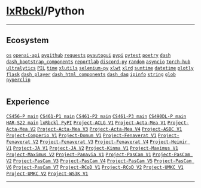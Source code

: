 # [lxRbckl](https://github.com/lxRbckl/lxRbckl/tree/main)/Python

---
## Ecosystem


[`os`](https://github.com/lxRbckl/lxRbckl/tree/main/Python/os) [`openai-api`](https://github.com/lxRbckl/lxRbckl/tree/main/Python/openai-api) [`pygithub`](https://github.com/lxRbckl/lxRbckl/tree/main/Python/pygithub) [`requests`](https://github.com/lxRbckl/lxRbckl/tree/main/Python/requests) [`pyautogui`](https://github.com/lxRbckl/lxRbckl/tree/main/Python/pyautogui) [`pypi`](https://github.com/lxRbckl/lxRbckl/tree/main/Python/pypi) [`pytest`](https://github.com/lxRbckl/lxRbckl/tree/main/Python/pytest) [`poetry`](https://github.com/lxRbckl/lxRbckl/tree/main/Python/poetry) [`dash`](https://github.com/lxRbckl/lxRbckl/tree/main/Python/dash) [`dash_bootstrap_components`](https://github.com/lxRbckl/lxRbckl/tree/main/Python/dash_bootstrap_components) [`reportlab`](https://github.com/lxRbckl/lxRbckl/tree/main/Python/reportlab) [`discord-py`](https://github.com/lxRbckl/lxRbckl/tree/main/Python/discord-py) [`random`](https://github.com/lxRbckl/lxRbckl/tree/main/Python/random) [`asyncio`](https://github.com/lxRbckl/lxRbckl/tree/main/Python/asyncio) [`torch-hub`](https://github.com/lxRbckl/lxRbckl/tree/main/Python/torch-hub) [`ultralytics`](https://github.com/lxRbckl/lxRbckl/tree/main/Python/ultralytics) [`PIL`](https://github.com/lxRbckl/lxRbckl/tree/main/Python/PIL) [`time`](https://github.com/lxRbckl/lxRbckl/tree/main/Python/time) [`xlutils`](https://github.com/lxRbckl/lxRbckl/tree/main/Python/xlutils) [`selenium-py`](https://github.com/lxRbckl/lxRbckl/tree/main/Python/selenium-py) [`xlwt`](https://github.com/lxRbckl/lxRbckl/tree/main/Python/xlwt) [`xlrd`](https://github.com/lxRbckl/lxRbckl/tree/main/Python/xlrd) [`suntime`](https://github.com/lxRbckl/lxRbckl/tree/main/Python/suntime) [`datetime`](https://github.com/lxRbckl/lxRbckl/tree/main/Python/datetime) [`plotly`](https://github.com/lxRbckl/lxRbckl/tree/main/Python/plotly) [`flask`](https://github.com/lxRbckl/lxRbckl/tree/main/Python/flask) [`dash_player`](https://github.com/lxRbckl/lxRbckl/tree/main/Python/dash_player) [`dash_html_components`](https://github.com/lxRbckl/lxRbckl/tree/main/Python/dash_html_components) [`dash_daq`](https://github.com/lxRbckl/lxRbckl/tree/main/Python/dash_daq) [`ipinfo`](https://github.com/lxRbckl/lxRbckl/tree/main/Python/ipinfo) [`string`](https://github.com/lxRbckl/lxRbckl/tree/main/Python/string) [`glob`](https://github.com/lxRbckl/lxRbckl/tree/main/Python/glob) [`pyperclip`](https://github.com/lxRbckl/lxRbckl/tree/main/Python/pyperclip)
# 
## Experience


[`CS456-P main`](https://github.com/ala2q6/CS456-P/blob/main/README.md) [`CS461-P1 main`](https://github.com/ala2q6/CS461-P1/blob/main/README.md) [`CS461-P2 main`](https://github.com/ala2q6/CS461-P2/blob/main/README.md) [`CS461-P3 main`](https://github.com/ala2q6/CS461-P3/blob/main/README.md) [`CS490DL-P main`](https://github.com/ala2q6/CS490DL-P/blob/main/README.md) [`HAR-S22 main`](https://github.com/ala2q6/HAR-S22/blob/main/README.md) [`lxRbckl PyPI`](https://github.com/lxRbckl/lxRbckl/blob/PyPI/README.md) [`Project-ACLG V1`](https://github.com/lxRbckl/Project-ACLG/blob/V1/README.md) [`Project-Acta-Mea V1`](https://github.com/lxRbckl/Project-Acta-Mea/blob/V1/README.md) [`Project-Acta-Mea V2`](https://github.com/lxRbckl/Project-Acta-Mea/blob/V2/README.md) [`Project-Acta-Mea V3`](https://github.com/lxRbckl/Project-Acta-Mea/blob/V3/README.md) [`Project-Acta-Mea V4`](https://github.com/lxRbckl/Project-Acta-Mea/blob/V4/README.md) [`Project-ASBC V1`](https://github.com/lxRbckl/Project-ASBC/blob/V1/README.md) [`Project-Comperio V1`](https://github.com/lxRbckl/Project-Comperio/blob/V1/README.md) [`Project-Domum V1`](https://github.com/lxRbckl/Project-Domum/blob/V1/README.md) [`Project-Fenaverat V1`](https://github.com/lxRbckl/Project-Fenaverat/blob/V1/README.md) [`Project-Fenaverat V2`](https://github.com/lxRbckl/Project-Fenaverat/blob/V2/README.md) [`Project-Fenaverat V3`](https://github.com/lxRbckl/Project-Fenaverat/blob/V3/README.md) [`Project-Fenaverat V4`](https://github.com/lxRbckl/Project-Fenaverat/blob/V4/README.md) [`Project-Heimir V1`](https://github.com/lxRbckl/Project-Heimir/blob/V1/README.md) [`Project-JA V1`](https://github.com/lxRbckl/Project-JA/blob/V1/README.md) [`Project-JA V2`](https://github.com/lxRbckl/Project-JA/blob/V2/README.md) [`Project-Kinma V1`](https://github.com/lxRbckl/Project-Kinma/blob/V1/README.md) [`Project-Maximus V1`](https://github.com/lxRbckl/Project-Maximus/blob/V1/README.md) [`Project-Maximus V2`](https://github.com/lxRbckl/Project-Maximus/blob/V2/README.md) [`Project-Panavia V1`](https://github.com/lxRbckl/Project-Panavia/blob/V1/README.md) [`Project-PasCam V1`](https://github.com/lxRbckl/Project-PasCam/blob/V1/README.md) [`Project-PasCam V2`](https://github.com/lxRbckl/Project-PasCam/blob/V2/README.md) [`Project-PasCam V3`](https://github.com/lxRbckl/Project-PasCam/blob/V3/README.md) [`Project-PasCam V4`](https://github.com/lxRbckl/Project-PasCam/blob/V4/README.md) [`Project-PasCam V5`](https://github.com/lxRbckl/Project-PasCam/blob/V5/README.md) [`Project-PasCam V6`](https://github.com/lxRbckl/Project-PasCam/blob/V6/README.md) [`Project-PasCam V7`](https://github.com/lxRbckl/Project-PasCam/blob/V7/README.md) [`Project-RCoD V1`](https://github.com/lxRbckl/Project-RCoD/blob/V1/README.md) [`Project-RCoD V2`](https://github.com/lxRbckl/Project-RCoD/blob/V2/README.md) [`Project-UMKC V1`](https://github.com/lxRbckl/Project-UMKC/blob/V1/README.md) [`Project-UMKC V2`](https://github.com/lxRbckl/Project-UMKC/blob/V2/README.md) [`Project-WS3K V1`](https://github.com/lxRbckl/Project-WS3K/blob/V1/README.md)




---